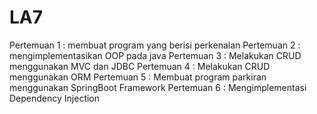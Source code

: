 # LA7
Pertemuan 1 : membuat program yang berisi perkenalan
Pertemuan 2 : mengimplementasikan OOP pada java
Pertemuan 3 : Melakukan CRUD menggunakan MVC dan JDBC
Pertemuan 4 : Melakukan CRUD menggunakan ORM
Pertemuan 5 : Membuat program parkiran menggunakan SpringBoot Framework
Pertemuan 6 : Mengimplementasi Dependency Injection 
